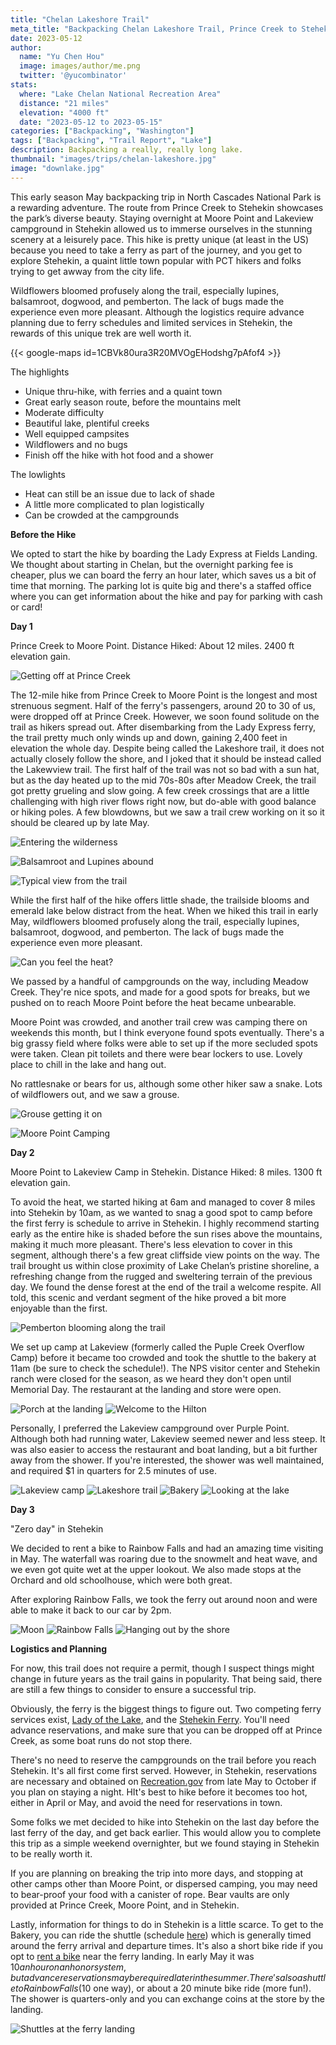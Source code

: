 ```yaml
---
title: "Chelan Lakeshore Trail"
meta_title: "Backpacking Chelan Lakeshore Trail, Prince Creek to Stehekin"
date: 2023-05-12
author: 
  name: "Yu Chen Hou"
  image: images/author/me.png
  twitter: '@yucombinator'
stats:
  where: "Lake Chelan National Recreation Area"
  distance: "21 miles"
  elevation: "4000 ft"
  date: "2023-05-12 to 2023-05-15"
categories: ["Backpacking", "Washington"]
tags: ["Backpacking", "Trail Report", "Lake"]
description: Backpacking a really, really long lake.
thumbnail: "images/trips/chelan-lakeshore.jpg"
image: "downlake.jpg"
---
```


This early season May backpacking trip in North Cascades National Park is a rewarding adventure. The route from Prince Creek to Stehekin showcases the park’s diverse beauty. Staying overnight at Moore Point and Lakeview campground in Stehekin allowed us to immerse ourselves in the stunning scenery at a leisurely pace. This hike is pretty unique (at least in the US) because you need to take a ferry as part of the journey, and you get to explore Stehekin, a quaint little town popular with PCT hikers and folks trying to get awway from the city life.

Wildflowers bloomed profusely along the trail, especially lupines, balsamroot, dogwood, and pemberton. The lack of bugs made the experience even more pleasant. Although the logistics require advance planning due to ferry schedules and limited services in Stehekin, the rewards of this unique trek are well worth it.

{{< google-maps id=1CBVk80ura3R20MVOgEHodshg7pAfof4 >}}

The highlights

- Unique thru-hike, with ferries and a quaint town
- Great early season route, before the mountains melt
- Moderate difficulty
- Beautiful lake, plentiful creeks
- Well equipped campsites
- Wildflowers and no bugs
- Finish off the hike with hot food and a shower

The lowlights

- Heat can still be an issue due to lack of shade
- A little more complicated to plan logistically
- Can be crowded at the campgrounds

**Before the Hike**

We opted to start the hike by boarding the Lady Express at Fields Landing. We thought about starting in Chelan, but the overnight parking fee is cheaper, plus we can board the ferry an hour later, which saves us a bit of time that morning. The parking lot is quite big and there's a staffed office where you can get information about the hike and pay for parking with cash or card!

**Day 1**

Prince Creek to Moore Point. 
Distance Hiked: About 12 miles. 2400 ft elevation gain.

![Getting off at Prince Creek](prince-creek.jpg "Getting off at Prince Creek")

The 12-mile hike from Prince Creek to Moore Point is the longest and most strenuous segment. Half of the ferry's passengers, around 20 to 30 of us, were dropped off at Prince Creek. However, we soon found solitude on the trail as hikers spread out. After disembarking from the Lady Express ferry, the trail pretty much only winds up and down, gaining 2,400 feet in elevation the whole day. Despite being called the Lakeshore trail, it does not actually closely follow the shore, and I joked that it should be instead called the Lakewview trail. The first half of the trail was not so bad with a sun hat, but as the day heated up to the mid 70s-80s after Meadow Creek, the trail got pretty grueling and slow going. A few creek crossings that are a little challenging with high river flows right now, but do-able with good balance or hiking poles. A few blowdowns, but we saw a trail crew working on it so it should be cleared up by late May.

![Entering the wilderness](wilderness.jpg "Entering the wilderness")

![Balsamroot and Lupines abound](flowers.jpg "Balsamroot and Lupines abound")

![Typical view from the trail](trail-view.jpg "Typical view from the trail")

While the first half of the hike offers little shade, the trailside blooms and emerald lake below distract from the heat. When we hiked this trail in early May, wildflowers bloomed profusely along the trail, especially lupines, balsamroot, dogwood, and pemberton. The lack of bugs made the experience even more pleasant.

![Can you feel the heat?](hot.jpg "Can you feel the heat?")

We passed by a handful of campgrounds on the way, including Meadow Creek. They're nice spots, and made for a good spots for breaks, but we pushed on to reach Moore Point before the heat became unbearable. 

Moore Point was crowded, and another trail crew was camping there on weekends this month, but I think everyone found spots eventually. There's a big grassy field where folks were able to set up if the more secluded spots were taken. Clean pit toilets and there were bear lockers to use. Lovely place to chill in the lake and hang out.

No rattlesnake or bears for us, although some other hiker saw a snake. Lots of wildflowers out, and we saw a grouse.

![Grouse getting it on](grouse.jpg "Grouse getting it on")

![Moore Point Camping](moore-point.jpg "Moore Point Camping")

**Day 2**

Moore Point to Lakeview Camp in Stehekin. 
Distance Hiked: 8 miles. 1300 ft elevation gain.

To avoid the heat, we started hiking at 6am and managed to cover 8 miles into Stehekin by 10am, as we wanted to snag a good spot to camp before the first ferry is schedule to arrive in Stehekin. I highly recommend starting early as the entire hike is shaded before the sun rises above the mountains, making it much more pleasant. There's less elevation to cover in this segment, although there's a few great cliffside view points on the way. The trail brought us within close proximity of Lake Chelan’s pristine shoreline, a refreshing change from the rugged and sweltering terrain of the previous day. We found the dense forest at the end of the trail a welcome respite. All told, this scenic and verdant segment of the hike proved a bit more enjoyable than the first.

![Pemberton blooming along the trail](pemberton.jpg "Pemberton blooming along the trail")

We set up camp at Lakeview (formerly called the Puple Creek Overflow Camp) before it became too crowded and took the shuttle to the bakery at 11am (be sure to check the schedule!). The NPS visitor center and Stehekin ranch were closed for the season, as we heard they don't open until Memorial Day. The restaurant at the landing and store were open.

![Porch at the landing](porch.jpg "Restaurant porch at the landing")
![Welcome to the Hilton](stehekin-hilton.jpg "Welcome to the Hilton")

Personally, I preferred the Lakeview campground over Purple Point. Although both had running water, Lakeview seemed newer and less steep. It was also easier to access the restaurant and boat landing, but a bit further away from the shower. If you're interested, the shower was well maintained, and required $1 in quarters for 2.5 minutes of use.

![Lakeview camp](lakeview.jpg "Our Lakeview Camp, site #1")
![Lakeshore trail](lakeshore-trail.jpg "Lakeshore Trail Sign")
![Bakery](bakery.jpg "The goods at the bakery")
![Looking at the lake](pebbles.jpg "Looking at the lake")

**Day 3**

"Zero day" in Stehekin

We decided to rent a bike to Rainbow Falls and had an amazing time visiting in May. The waterfall was roaring due to the snowmelt and heat wave, and we even got quite wet at the upper lookout. We also made stops at the Orchard and old schoolhouse, which were both great.

After exploring Rainbow Falls, we took the ferry out around noon and were able to make it back to our car by 2pm.

![Moon](moon.jpg "The moon setting above the jagged edges around Stehekin")
![Rainbow Falls](rainbow-falls.jpg "Rainbow Falls")
![Hanging out by the shore](moore-log.jpg "Hanging out by the shore")

**Logistics and Planning**

For now, this trail does not require a permit, though I suspect things might change in future years as the trail gains in popularity. That being said, there are still a few things to consider to ensure a successful trip.

Obviously, the ferry is the biggest things to figure out. Two competing ferry services exist, [Lady of the Lake](https://ladyofthelake.com/), and the [Stehekin Ferry](https://stehekinferry.com/). You'll need advance reservations, and make sure that you can be dropped off at Prince Creek, as some boat runs do not stop there.

There's no need to reserve the campgrounds on the trail before you reach Stehekin. It's all first come first served. However, in Stehekin, reservations are necessary and obtained on [Recreation.gov](https://recreation.gov) from late May to October if you plan on staying a night. HIt's best to hike before it becomes too hot, either in April or May, and avoid the need for reservations in town.

Some folks we met decided to hike into Stehekin on the last day before the last ferry of the day, and get back earlier. This would allow you to complete this trip as a simple weekend overnighter, but we found staying in Stehekin to be really worth it.

If you are planning on breaking the trip into more days, and stopping at other camps other than Moore Point, or dispersed camping, you may need to bear-proof your food with a canister of rope. Bear vaults are only provided at Prince Creek, Moore Point, and in Stehekin.

Lastly, information for things to do in Stehekin is a little scarce. To get to the Bakery, you can ride the shuttle (schedule [here](https://stehekinvalleyadventures.com/shuttle-bus/)) which is generally timed around the ferry arrival and departure times. It's also a short bike ride if you opt to [rent a bike](https://stehekindiscoverybikes.com/) near the ferry landing. In early May it was $10 an hour on an honor system, but advance reservations may be required later in the summer. There's also a shuttle to Rainbow Falls ($10 one way), or about a 20 minute bike ride (more fun!). The shower is quarters-only and you can exchange coins at the store by the landing.

![Shuttles at the ferry landing](landing-shuttle.jpg "Shuttles at the ferry landing")